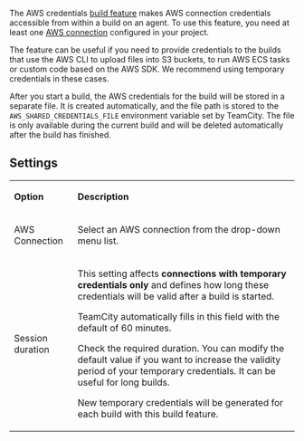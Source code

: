 [//]: # (title: AWS Credentials)
[//]: # (auxiliary-id: AWS Credentials;AWS credentials)

The AWS credentials [build feature](https://www.jetbrains.com/help/teamcity/adding-build-features.html) makes AWS connection credentials accessible from within a build on an agent. To use this feature, you need at least one [AWS connection](configuring-connections.md#AmazonWebServices) configured in your project.

The feature can be useful if you need to provide credentials to the builds that use the AWS CLI to upload files into S3 buckets, to run AWS ECS tasks or custom code based on the AWS SDK. We recommend using temporary credentials in these cases.

After you start a build, the AWS credentials for the build will be stored in a separate file. It is created automatically, and the file path is stored to the `AWS_SHARED_CREDENTIALS_FILE` environment variable set by TeamCity. The file is only available during the current build and will be deleted automatically after the build has finished.


## Settings

<table><tr>

<td>

**Option**

</td>

<td>

**Description**

</td></tr><tr>

<td>

AWS Connection

</td>

<td>

Select an AWS connection from the drop-down menu list.

<!--You can choose only those connections whose **Available for builds** setting is enabled. If the target connection is owned not by a project whose build configuration you set up, but rather its parent project, ensure the **Available for sub-projects** checkbox is also ticked.

<img src="dk-shareAwsConnections.png" width="706" alt="Share AWS connections"/>

-->

</td></tr><tr>

<td>

Session duration

</td>

<td>

This setting affects **connections with temporary credentials only** and defines how long these credentials will be valid after a build is started.

TeamCity automatically fills in this field with the default of 60 minutes.

Check the required duration. You can modify the default value if you want to increase the validity period of your temporary credentials. It can be useful for long builds.

New temporary credentials will be generated for each build with this build feature.


</td></tr></table>